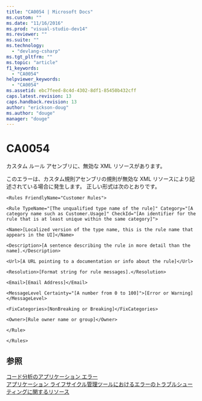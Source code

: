 ```yaml
---
title: "CA0054 | Microsoft Docs"
ms.custom: ""
ms.date: "11/16/2016"
ms.prod: "visual-studio-dev14"
ms.reviewer: ""
ms.suite: ""
ms.technology: 
  - "devlang-csharp"
ms.tgt_pltfrm: ""
ms.topic: "article"
f1_keywords: 
  - "CA0054"
helpviewer_keywords: 
  - "CA0054"
ms.assetid: ebc7feed-8c4d-4302-8df1-85450b432cff
caps.latest.revision: 13
caps.handback.revision: 13
author: "erickson-doug"
ms.author: "douge"
manager: "douge"
---
```

# CA0054
カスタム ルール アセンブリに、無効な XML リソースがあります。  
  
 このエラーは、カスタム規則アセンブリの規則が無効な XML リソースにより記述されている場合に発生します。  正しい形式は次のとおりです。  
  
 `<Rules FriendlyName="Customer Rules">`  
  
 `<Rule TypeName="[The unqualified type name of the rule]" Category="[A category name such as Customer.Usage]" CheckId="[An identifier for the rule that is at least unique within the same category]">`  
  
 `<Name>[Localized version of the type name, this is the rule name that appears in the UI]</Name>`  
  
 `<Description>[A sentence describing the rule in more detail than the name].</Description>`  
  
 `<Url>[A URL pointing to a documentation or info about the rule]</Url>`  
  
 `<Resolution>[Format string for rule messages].</Resolution>`  
  
 `<Email>[Email Address]</Email>`  
  
 `<MessageLevel Certainty="[A number from 0 to 100]">[Error or Warning]</MessageLevel>`  
  
 `<FixCategories>[NonBreaking or Breaking]</FixCategories>`  
  
 `<Owner>[Rule owner name or group]</Owner>`  
  
 `</Rule>`  
  
 `</Rules>`  
  
## 参照  
 [コード分析のアプリケーション エラー](../Topic/Code%20Analysis%20Application%20Errors.md)   
 [アプリケーション ライフサイクル管理ツールにおけるエラーのトラブルシューティングに関するリソース](../Topic/Resources%20for%20Troubleshooting%20Errors%20in%20Application%20Lifecycle%20Management%20Tools.md)